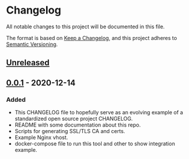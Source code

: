 # Changelog
All notable changes to this project will be documented in this file.

The format is based on [Keep a Changelog](https://keepachangelog.com/en/1.0.0/),
and this project adheres to [Semantic Versioning](https://semver.org/spec/v2.0.0.html).

## [Unreleased]

## [0.0.1] - 2020-12-14
### Added
- This CHANGELOG file to hopefully serve as an evolving example of a
  standardized open source project CHANGELOG.
- README with some documentation about this repo.
- Scripts for generating SSL/TLS CA and certs.
- Example Nginx vhost.
- docker-compose file to run this tool and other to show integration example.

[Unreleased]: https://github.com/masfernandez/nginx-proxy-local-development/compare/v0.0.1...HEAD
[0.0.1]: https://github.com/masfernandez/nginx-proxy-local-development/releases/tag/v0.0.1